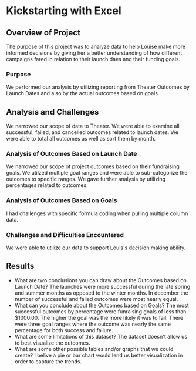 # Kickstarting with Excel

## Overview of Project
The purpose of this project was to analyze data to help Louise make more informed decisions by giving her a better understanding of how different campaigns fared in relation to their launch daes and their funding goals.
### Purpose
We performed our analysis by utilizing reporting from Theater Outcomes by Launch Dates and also by the actual outcomes based on goals. 
## Analysis and Challenges
We narrowed our scope of data to Theater. We were able to examine all successful, failed, and cancelled outcomes related to launch dates. We were able to total all outcomes as well as sort them by month.
### Analysis of Outcomes Based on Launch Date
We  narrowed our scope of project outcomes based on their fundraising goals. We utilzed multiple goal ranges and were able to sub-categorize the outcomes to specific ranges. We gave further analysis by utilizing percentages related to outcomes.
### Analysis of Outcomes Based on Goals
I had challenges with specific formula coding when pulling multiple column data.
### Challenges and Difficulties Encountered
We were able to utilize our data to support Louis's decision making ability.
## Results

- What are two conclusions you can draw about the Outcomes based on Launch Date?
The launches were more successful during the late spring and summer months as opposed to the winter months. In december the number of successful and failed outcomes were most nearly equal.
- What can you conclude about the Outcomes based on Goals?
The most successful outcomes by percentage were funraising goals of less than $1000.00. The higher the goal was the more likely it was to fail. There were three goal ranges where the outcome was nearly the same percentage for both success and failure. 
- What are some limitations of this dataset?
The dataset doesn't allow us to best visualize the outcomes.
- What are some other possible tables and/or graphs that we could create?
I belive a pie or bar chart would lend us better visualization in order to capture the trends.